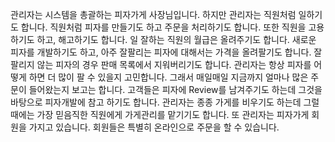 관리자는 시스템을 총괄하는 피자가게 사장님입니다. 
하지만 관리자는 직원처럼 일하기도 합니다. 
직원처럼 피자를 만들기도 하고 주문을 처리하기도 합니다. 
또한 직원을 고용하기도 하고, 해고하기도 합니다. 
일 잘하는 직원의 월급은 올려주기도 합니다. 
새로운 피자를 개발하기도 하고, 아주 잘팔리는 피자에 대해서는 가격을 올려팔기도 합니다. 
잘 팔리지 않는 피자의 경우 판매 목록에서 지워버리기도 합니다. 
관리자는 항상 피자를 어떻게 하면 더 많이 팔 수 있을지 고민합니다. 
그래서 매일매일 지금까지 얼마나 많은 주문이 들어왔는지 보고는 합니다. 
고객들은 피자에 Review를 남겨주기도 하는데 그것을 바탕으로 피자개발에 참고 하기도 합니다. 
관리자는 종종 가게를 비우기도 하는데 그럴때에는 가장 믿음직한 직원에게 가게관리를 맡기기도 합니다.
또 관리자는 피자가게 회원을 가지고 있습니다. 회원들은 특별히 온라인으로 주문을 할 수 있습니다.
